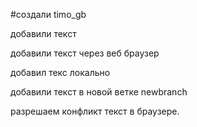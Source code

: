 #создали timo_gb

добавили текст

добавили текст через веб браузер

добавил текс локально

добавили текст в новой ветке newbranch

разрешаем конфликт текст в браузере.


